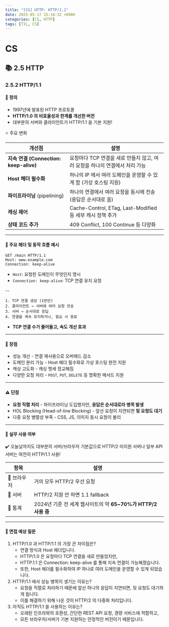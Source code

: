 ```yaml
---
title: "[CS] HTTP: HTTP/1.1"
date: 2025-05-17 15:18:32 +0900
categories: [CS, HTTP]
tags: [TIL, CS]
---
```

# CS
## 📚 2.5 HTTP

### 2.5.2 HTTP/1.1

#### 📘 정의
- 1997년에 발표된 HTTP 프로토콜
- **HTTP/1.0 의 비효율성과 한계를 개선한 버전**
- 대부분의 서버와 클라이언트가 HTTP/1.1 을 기본 지원!

⭐️ 주요 변화

| 개선점                            | 설명                                               |
|--------------------------------|--------------------------------------------------|
| **지속 연결 (Connection: keep-alive)** | 요청마다 TCP 연결을 새로 만들지 않고, 여러 요청을 하나의 연결에서 처리 가능    |
| **Host 헤더 필수화**                    | 하나의 IP 에서 여러 도메인을 운영할 수 있게 함 (가상 호스팅 지원)         |
| **파이프라이닝** (pipelining)            | 하나의 연결에서 여러 요청을 동시에 전송 (응답은 순서대로 옴)              |
| **캐싱 제어**                          | Cache-Control, ETag, Last-Modified 등 세부 캐시 정책 추가 |
| **상태 코드 추가**                       | 409 Conflict, 100 Continue 등 다양화                 |

---

#### 📌 주요 헤더 및 동작 흐름 예시

```http
GET /main HTTP/1.1
Host: www.example.com
Connection: keep-alive
```
- `Host`: 요청한 도메인이 무엇인지 명시
- `Connection: keep-alive`: TCP 연결 유지 요청

--

```plaintext
1. TCP 연결 생성 (1번만)
2. 클라이언트 → 서버에 여러 요청 전송
3. 서버 → 순서대로 응답
4. 연결을 계속 유지하거나, 필요 시 종료
```
- **TCP 연결 수가 줄어들고, 속도 개선 효과**

---

#### 🎯 장점
- 성능 개선 - 연결 재사용으로 오버헤드 감소
- 도메인 분리 가능 - Host 헤더 필수화로 가상 호스팅 완전 지원
- 캐싱 고도화 - 캐싱 명세 정교해짐
- 다양한 요청 처리 - `POST`, `PUT`, `DELETE` 등 명확한 메서드 지원

---

#### ⚠️ 단점
- **요청 직렬 처리** - 파이프라이닝 도입했지만, **응답은 순서대로라 병목 발생**
- HOL Blocking (Head-of-line Blocking) - 앞선 요청이 지연되면 **뒷 요청도 대기**
- 다중 요청 병렬성 부족 - CSS, JS, 이미지 동시 요청이 불리

---

#### 🏢 실무 사용 여부
✔️ 오늘날까지도 대부분의 서버/브라우저 기본값으로 HTTP/2 미지원 서버나 일부 API 서버는 여전히 HTTP/1.1 사용!

| 항목      | 설명                                             |
| ------- | ---------------------------------------------- |
| 🔹 브라우저 | 거의 모두 HTTP/2 우선 요청                             |
| 🔹 서버   | HTTP/2 지원 안 하면 1.1 fallback                    |
| 🔹 통계   | 2024년 기준 전 세계 웹사이트의 약 **65\~70%가 HTTP/2 사용 중** |


---

#### 🎤 면접 예상 질문
1. HTTP/1.0 과 HTTP/1.1 의 가장 큰 차이점은?
   - 연결 방식과 Host 헤더입니다.
   - HTTP/1.0 은 요청마다 TCP 연결을 새로 만들었지만,
   - HTTP.1.1 은 Connection: keep-alive 를 통해 지속 연결이 가능해졌습니다.
   - 또한, Host 헤더를 필수화하여 IP 하나로 여러 도메인을 운영할 수 있게 되었습니다.
2. HTTP/1.1 에서 성능 병목이 생기는 이유는?
   - 요청을 직렬로 처리하기 때문에 앞선 하나의 응답이 지연되면, 뒷 요청도 대기하게 됩니다.
   - 이를 해결하기 위해 나온 것이 HTTP/2 의 다중화 처리입니다.
3. 아직도 HTTP/1.1 을 사용하는 이유는?
   - 오래된 인프라와의 호환성, 간단한 REST API 요청, 경량 서비스에 적합하고,
   - 모든 브라우저/서버가 기본 지원하는 안정적인 버전이기 때문입니다.

